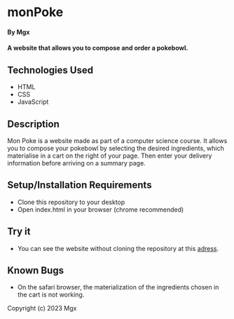 # monPoke
#### By Mgx 

#### A website that allows you to compose and order a pokebowl.

## Technologies Used

* HTML
* CSS
* JavaScript

## Description

Mon Poke is a website made as part of a computer science course. It allows you to compose your pokebowl by selecting the desired ingredients, which materialise in a cart on the right of your page. Then enter your delivery information before arriving on a summary page. 

## Setup/Installation Requirements

* Clone this repository to your desktop 
* Open index.html in your browser (chrome recommended)

## Try it 

* You can see the website without cloning the repository at this [adress](https://mgxbarr.github.io/monPoke/). 

## Known Bugs

* On the safari browser, the materialization of the ingredients chosen in the cart is not working.

Copyright (c) 2023 Mgx
